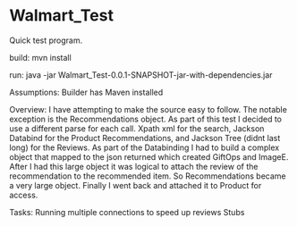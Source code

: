 # Walmart_Test
Quick test program.

build:
	mvn install

run:
java -jar Walmart_Test-0.0.1-SNAPSHOT-jar-with-dependencies.jar

Assumptions:
	Builder has Maven installed
	
Overview:
	I have attempting to make the source easy to follow. The notable exception is the Recommendations object. As part of this test I decided to use a different parse for each call. Xpath xml for the search, Jackson Databind for the Product Recommendations, and Jackson Tree (didnt last long) for the Reviews. As part of the Databinding I had to build a complex object that mapped to the json returned which created GiftOps and ImageE. After I had this large object it was logical to attach the review of the recommendation to the recommended item. So Recommendations became a very large object. Finally I went back and attached it to Product for access.
	
Tasks:
	Running multiple connections to speed up reviews
	Stubs